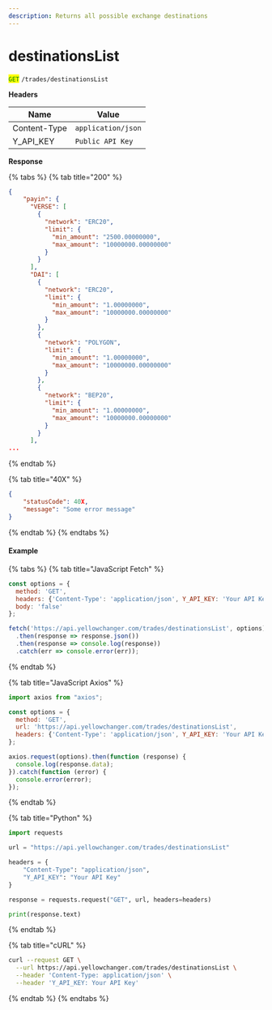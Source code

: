 ```yaml
---
description: Returns all possible exchange destinations
---
```


# destinationsList

<mark style="color:green;">`GET`</mark> `/trades/destinationsList`

**Headers**

| Name         | Value              |
| ------------ | ------------------ |
| Content-Type | `application/json` |
| Y\_API\_KEY  | `Public API Key`   |

**Response**

{% tabs %}
{% tab title="200" %}
```json
{
    "payin": {
      "VERSE": [
        {
          "network": "ERC20",
          "limit": {
            "min_amount": "2500.00000000",
            "max_amount": "10000000.00000000"
          }
        }
      ],
      "DAI": [
        {
          "network": "ERC20",
          "limit": {
            "min_amount": "1.00000000",
            "max_amount": "10000000.00000000"
          }
        },
        {
          "network": "POLYGON",
          "limit": {
            "min_amount": "1.00000000",
            "max_amount": "10000000.00000000"
          }
        },
        {
          "network": "BEP20",
          "limit": {
            "min_amount": "1.00000000",
            "max_amount": "10000000.00000000"
          }
        }
      ],
...
```
{% endtab %}

{% tab title="40X" %}
```json
{
	"statusCode": 40X,
	"message": "Some error message"
}
```
{% endtab %}
{% endtabs %}

#### Example

{% tabs %}
{% tab title="JavaScript Fetch" %}
```javascript
const options = {
  method: 'GET',
  headers: {'Content-Type': 'application/json', Y_API_KEY: 'Your API Key'},
  body: 'false'
};

fetch('https://api.yellowchanger.com/trades/destinationsList', options)
  .then(response => response.json())
  .then(response => console.log(response))
  .catch(err => console.error(err));
```
{% endtab %}

{% tab title="JavaScript Axios" %}
```javascript
import axios from "axios";

const options = {
  method: 'GET',
  url: 'https://api.yellowchanger.com/trades/destinationsList',
  headers: {'Content-Type': 'application/json', Y_API_KEY: 'Your API Key'}
};

axios.request(options).then(function (response) {
  console.log(response.data);
}).catch(function (error) {
  console.error(error);
});
```
{% endtab %}

{% tab title="Python" %}
```python
import requests

url = "https://api.yellowchanger.com/trades/destinationsList"

headers = {
    "Content-Type": "application/json",
    "Y_API_KEY": "Your API Key"
}

response = requests.request("GET", url, headers=headers)

print(response.text)
```
{% endtab %}

{% tab title="cURL" %}
```bash
curl --request GET \
  --url https://api.yellowchanger.com/trades/destinationsList \
  --header 'Content-Type: application/json' \
  --header 'Y_API_KEY: Your API Key'
```
{% endtab %}
{% endtabs %}

